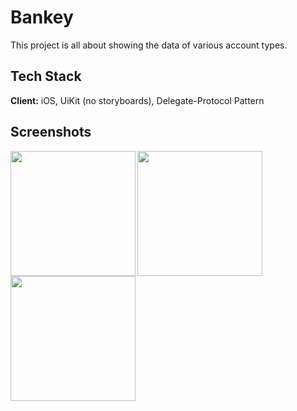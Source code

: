 # Bankey

This project is all about showing the data of various account types.


## Tech Stack

**Client:** iOS, UiKit (no storyboards), Delegate-Protocol Pattern


## Screenshots

<img align="left" src="https://user-images.githubusercontent.com/48385098/211733610-0005678a-5d15-4f30-a843-79349d645b93.png" width="200" />
<img align="left" src="https://user-images.githubusercontent.com/48385098/211733961-d2735be1-d4f6-4f23-b5aa-f23eb01c52cd.png" width="200" />
<img align="left" src="https://user-images.githubusercontent.com/48385098/211733693-5dfbc866-f0f3-40ba-a496-0b53044e7f62.png" width="200" />


